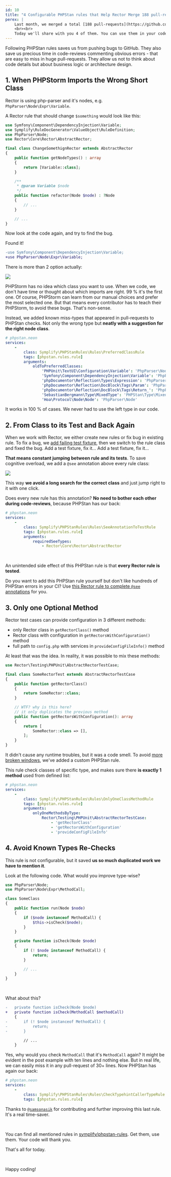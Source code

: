 ```yaml
---
id: 10
title: "4 Configurable PHPStan rules that Help Rector Merge 188 pull-requests a Month"
perex: |
    Last month, we merged a total [188 pull-requests](https://github.com/rectorphp/rector/pulse/monthly) to Rector code. We could not afford such a high rate without having a robust CI setup we trust. Dozens of custom PHPStan rules help us on every commit.
    <br><br>
    Today we'll share with you 4 of them. You can use them in your code to **save time** and let robots work for you.
---
```


Following PHPStan rules saves us from pushing bugs to GitHub. They also save us precious time in code-reviews commenting obvious errors - that are easy to miss in huge pull-requests. They allow us not to think about code details but about business logic or architecture design.

## 1. When PHPStorm Imports the Wrong Short Class

Rector is using php-parser and it's nodes, e.g. `PhpParser\Node\Expr\Variable`.

A Rector rule that should change `$something` would look like this:

```php
use Symfony\Component\DependencyInjection\Variable;
use Symplify\RuleDocGenerator\ValueObject\RuleDefinition;
use PhpParser\Node;
use Rector\Core\Rector\AbstractRector;

final class ChangeSomethignRector extends AbstractRector
{
    public function getNodeTypes() : array
    {
        return [Variable::class];
    }

    /**
     * @param Variable $node
     */
    public function refactor(Node $node) : ?Node
    {
        // ...
    }

    // ...
}
```

Now look at the code again, and try to find the bug.

Found it!

```diff
-use Symfony\Component\DependencyInjection\Variable;
+use PhpParser\Node\Expr\Variable;
```

There is more than 2 option actually:

<img src="/assets/images/blog/2020/variable-type-sometimes.png" class="img-thumbnail">

PHPStorm has no idea which class you want to use. When we code, we don't have time or thought about which imports are right. 99 % it's the first one. Of course, PHPStorm can learn from our manual choices and prefer the most selected one. But that means every contributor has to teach their PHPStorm, to avoid these bugs. That's non-sense.

Instead, we added known miss-types that appeared in pull-requests to PHPStan checks. Not only the wrong type but **neatly with a suggestion for the right node class**.

```yaml
# phpstan.neon
services:
    -
        class: Symplify\PHPStanRules\Rules\PreferredClassRule
        tags: [phpstan.rules.rule]
        arguments:
            oldToPreferredClasses:
                'PHPUnit\TextUI\Configuration\Variable': 'PhpParser\Node\Expr\Variable'
                'Symfony\Component\DependencyInjection\Variable': 'PhpParser\Node\Expr\Variable'
                'phpDocumentor\Reflection\Types\Expression': 'PhpParser\Node\Stmt\Expression'
                'phpDocumentor\Reflection\DocBlock\Tags\Param': 'PhpParser\Node\Param'
                'phpDocumentor\Reflection\DocBlock\Tags\Return_': 'PhpParser\Node\Stmt\Return_'
                'SebastianBergmann\Type\MixedType': 'PHPStan\Type\MixedType'
                'Hoa\Protocol\Node\Node': 'PhpParser\Node'
```

It works in 100 % of cases. We never had to use the left type in our code.

## 2. From Class to its Test and Back Again

When we work with Rector, we either create new rules or fix bug in existing rule. To fix a bug, we [add failing test fixture](https://github.com/rectorphp/rector/blob/master/docs/how_to_add_test_for_rector_rule.md), then we switch to the rule class and fixed the bug.
Add a test fixture, fix it... Add a test fixture, fix it...

**That means constant jumping between rule and its tests**. To save cognitive overload, we add a `@see` annotation above every rule class:

<img src="/assets/images/blog/2020/see-test-jumping.gif" class="img-thumbnail">

This way **we avoid a long search for the correct class** and just jump right to it with one click.

Does every new rule has this annotation? **No need to bother each other during code-reviews**, because PHPStan has our back:

```yaml
# phpstan.neon
services:
    -
        class: Symplify\PHPStanRules\Rules\SeeAnnotationToTestRule
        tags: [phpstan.rules.rule]
        arguments:
            requiredSeeTypes:
                - Rector\Core\Rector\AbstractRector
```

<br>

An unintended side effect of this PHPStan rule is that **every Rector rule is tested**.

Do you want to add this PHPStan rule yourself but don't like hundreds of PHPStan errors in your CI?
Use [this Rector rule to complete `@see` annotations](https://github.com/rectorphp/rector/blob/master/docs/rector_rules_overview.md#addseetestannotationrector) for you.

## 3. Only one Optional Method

Rector test cases can provide configuration in 3 different methods:

- only Rector class in `getRectorClass()` method
- Rector class with configuration in `getRectorsWithConfiguration()` method
- full path to `config.php` with services in `provideConfigFileInfo()` method

At least that was the idea. In reality, it was possible to mix these methods:

```php
use Rector\Testing\PHPUnit\AbstractRectorTestCase;

final class SomeRectorTest extends AbstractRectorTestCase
{
    public function getRectorClass()
    {
        return SomeRector::class;
    }

    // WTF? why is this here?
    // it only duplicates the previous method
    public function getRectorsWithConfiguration(): array
    {
        return [
            SomeRector::class => [],
        ];
    }
}
```

It didn't cause any runtime troubles, but it was a code smell. To avoid [more broken windows](https://blog.codinghorror.com/the-broken-window-theory/), we've added a custom PHPStan rule.

This rule check classes of specific type, and makes sure there **is exactly 1 method** used from defined list:

```yaml
# phpstan.neon
services:
    -
        class: Symplify\PHPStanRules\Rules\OnlyOneClassMethodRule
        tags: [phpstan.rules.rule]
        arguments:
            onlyOneMethodsByType:
                Rector\Testing\PHPUnit\AbstractRectorTestCase:
                    - 'getRectorClass'
                    - 'getRectorsWithConfiguration'
                    - 'provideConfigFileInfo'
```

## 4. Avoid Known Types Re-Checks

This rule is not configurable, but it saved **us so much duplicated work we have to mention it**.

Look at the following code. What would you improve type-wise?

```php
use PhpParser\Node;
use PhpParser\Node\Expr\MethodCall;

class SomeClass
{
    public function run(Node $node)
    {
        if ($node instanceof MethodCall) {
            $this->isCheck($node);
        }
    }

    private function isCheck(Node $node)
    {
        if (! $node instanceof MethodCall) {
            return;
        }

        // ...
    }
}
```

<br>

What about this?

```diff
-   private function isCheck(Node $node)
+   private function isCheck(MethodCall $methodCall)
    {
-       if (! $node instanceof MethodCall) {
-           return;
-       }

        // ...
    }
```

Yes, why would you check `MethodCall` that it's `MethodCall` again? It might be evident in the post example with ten lines and nothing else. But in real life, we can easily miss it in any pull-request of 30+ lines.
Now PHPStan has again our back:

```yaml
# phpstan.neon
services:
    -
        class: Symplify\PHPStanRules\Rules\CheckTypehintCallerTypeRule
        tags: [phpstan.rules.rule]
```

Thanks to [`@samsonasik`](https://github.com/samsonasik) for contributing and further improving this last rule. It's a real time-saver.

<br>

You can find all mentioned rules in [symplify/phpstan-rules](https://github.com/symplify/phpstan-rules). Get them, use them. Your code will thank you.

That's all for today.

<br>

Happy coding!
